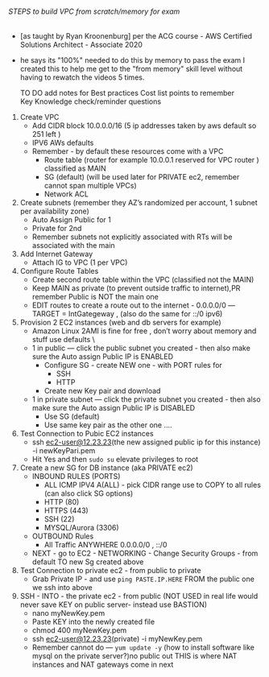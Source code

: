 ###### STEPS to build VPC from scratch/memory for exam 
- [as taught by Ryan Kroonenburg] per the ACG course - AWS Certified Solutions Architect - Associate 2020
- he says its "100%" needed to do this by memory to pass the exam I created this to help me get to 
the "from memory" skill level without having to rewatch the videos 5 times.

	
  TO DO add notes for 
Best practices 
Cost list points to remember 	
Key Knowledge check/reminder questions


1. Create VPC  
    - Add CIDR block 10.0.0.0/16 (5 ip addresses taken by aws default so 251 left ) 
    - IPV6 AWs defaults 
    - Remember - by default these resources come with a VPC 
      - Route table (router for example 10.0.0.1 reserved for VPC router ) classified as MAIN 
      - SG (default) (will be used later for PRIVATE ec2, remember cannot span multiple VPCs) 
      - Network ACL
2. Create subnets (remember they AZ’s randomized per account, 1 subnet per availability zone) 
    - Auto Assign Public for 1 
    - Private for 2nd
    - Remember subnets not explicitly associated with RTs will be associated with the main 
3. Add Internet Gateway
    - Attach IG to VPC (1 per VPC)
4. Configure Route Tables 
    - Create second route table within the VPC (classified not the MAIN) 
    - Keep MAIN as private (to prevent outside traffic to internet),PR  remember Public is NOT the main one 
    - EDIT routes to create a route out to the internet - 0.0.0.0/0 —TARGET = IntGategeway , (also do the same for ::/0  ipv6)
5. Provision 2 EC2 instances (web and db servers for example) 
    - Amazon Linux 2AMI is fine for free , don’t worry about memory and stuff use defaults \
    - 1 in public — click the public subnet you created - then also make sure the Auto assign Public IP is ENABLED 
        - Configure SG - create NEW one - with PORT rules for 
            - SSH
            - HTTP
        - Create new Key pair and download 
    - 1 in private subnet — click the private subnet you created - then also make sure the Auto assign Public IP is DISABLED 
        - Use SG (default) 
        - Use same key pair as the other one ….
6. Test Connection to Pubic  EC2 instances
    - ssh ec2-user@12.23.23(the new assigned public ip for this instance) -i newKeyPari.pem
    - Hit Yes and then `sudo su` elevate privileges to root
7. Create a new SG for DB instance (aka PRIVATE ec2)
    - INBOUND RULES (PORTS)
        - ALL ICMP IPV4  A(ALL) - pick  CIDR range use to COPY to all rules (can also click SG options) 
        - HTTP (80)
        - HTTPS (443)
        - SSH (22) 
        - MYSQL/Aurora  (3306)
    - OUTBOUND Rules 
        - All Traffic ANYWHERE  0.0.0.0/0 , ::/0  
    - NEXT - go to EC2 - NETWORKING - Change Security Groups - from default TO new Sg created above 
8. Test Connection to private ec2 - from public to private  
    - Grab Private IP - and use `ping PASTE.IP.HERE` FROM the public one we ssh into above
9. SSH - INTO - the private ec2 - from public (NOT USED in real life would never save KEY on public server- instead use BASTION) 
    - nano myNewKey.pem
    - Paste KEY into the newly created file 
    - chmod 400 myNewKey.pem
    - ssh ec2-user@12.23.23(private) -i myNewKey.pem
    - Remember cannot do  — `yum update -y` (how to install software like mysql on the private server?)no public out THIS is where
    NAT instances and NAT gateways come in next 
